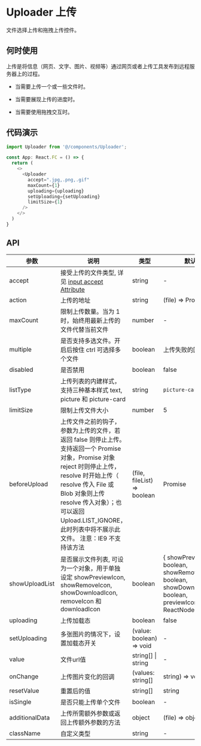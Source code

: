 # Uploader 上传

文件选择上传和拖拽上传控件。

## 何时使用
上传是将信息（网页、文字、图片、视频等）通过网页或者上传工具发布到远程服务器上的过程。

- 当需要上传一个或一些文件时。

- 当需要展现上传的进度时。

- 当需要使用拖拽交互时。

## 代码演示

```js
import Uploader from '@/components/Uploader';

const App: React.FC = () => {
  return (
    <>
      <Uploader
        accept=".jpg,.png,.gif"
        maxCount={1}
        uploading={uploading}
        setUploading={setUploading}
        limitSize={1}
      />
    </>
  )
}
```

## API

| 参数 | 说明 | 类型 | 默认值 |
| --- | --- | --- | --- |
| accept | 接受上传的文件类型, 详见 [input accept Attribute](https://developer.mozilla.org/en-US/docs/Web/HTML/Element/input/file#accept) | string | - |
| action | 上传的地址	 | string | (file) => Promise<string> | - |
| maxCount | 限制上传数量。当为 1 时，始终用最新上传的文件代替当前文件 | number | - |
| multiple | 是否支持多选文件。开启后按住 ctrl 可选择多个文件	 | boolean | 上传失败的回调 | false |
| disabled | 是否禁用	 | boolean | false |
| listType | 上传列表的内建样式，支持三种基本样式 text, picture 和 picture-card | string | `picture-card` |
| limitSize | 限制上传文件大小 | number | 5 |
| beforeUpload | 上传文件之前的钩子，参数为上传的文件，若返回 false 则停止上传。支持返回一个 Promise 对象，Promise 对象 reject 时则停止上传，resolve 时开始上传（ resolve 传入 File 或 Blob 对象则上传 resolve 传入对象）；也可以返回 Upload.LIST_IGNORE，此时列表中将不展示此文件。 注意：IE9 不支持该方法 |  (file, fileList) => boolean | Promise<File> | Upload.LIST_IGNORE | - |
| showUploadList | 是否展示文件列表, 可设为一个对象，用于单独设定 showPreviewIcon, showRemoveIcon, showDownloadIcon, removeIcon 和 downloadIcon | boolean | { showPreviewIcon?: boolean, showRemoveIcon?: boolean, showDownloadIcon?: boolean, previewIcon?: ReactNode | (file: UploadFile) => ReactNode, removeIcon?: ReactNode | (file: UploadFile) => ReactNode, downloadIcon?: ReactNode | (file: UploadFile) => ReactNode } | true |
| uploading | 上传加载态 | boolean | false |
| setUploading | 多张图片的情况下，设置加载态开关 | (value: boolean) => void | - |
| value | 文件url值 | string[] \| string | - |
| onChange | 上传图片变化的回调 | (values: string[] | string) => void | - |
| resetValue | 重置后的值 | string[] | string | - |
| isSingle | 是否只能上传单个文件 | boolean | - |
| additionalData | 上传所需额外参数或返回上传额外参数的方法	 | object|(file) => object | Promise<object> | - |
| className | 自定义类型 | string | - |
